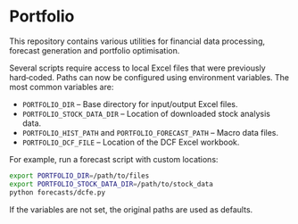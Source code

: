 # Portfolio

This repository contains various utilities for financial data processing,
forecast generation and portfolio optimisation.

Several scripts require access to local Excel files that were previously
hard‑coded. Paths can now be configured using environment variables. The
most common variables are:

* `PORTFOLIO_DIR` – Base directory for input/output Excel files.
* `PORTFOLIO_STOCK_DATA_DIR` – Location of downloaded stock analysis data.
* `PORTFOLIO_HIST_PATH` and `PORTFOLIO_FORECAST_PATH` – Macro data files.
* `PORTFOLIO_DCF_FILE` – Location of the DCF Excel workbook.

For example, run a forecast script with custom locations:

```bash
export PORTFOLIO_DIR=/path/to/files
export PORTFOLIO_STOCK_DATA_DIR=/path/to/stock_data
python forecasts/dcfe.py
```

If the variables are not set, the original paths are used as defaults.
